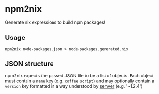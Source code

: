 npm2nix
=======
Generate nix expressions to build npm packages!

Usage
-----
`npm2nix node-packages.json > node-packages.generated.nix`

JSON structure
--------------
npm2nix expects the passed JSON file to be a list of objects. Each object must contain a `name` key (e.g. `coffee-script`) and may optionally contain a `version` key formatted in a way understood by [semver](https://github.com/isaacs/node-semver) (e.g. '~1.2.4')
